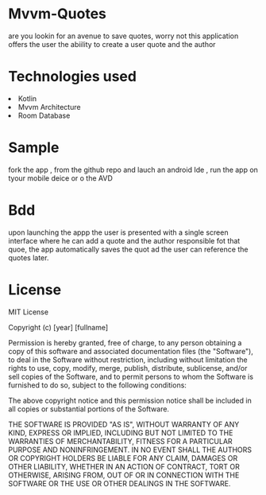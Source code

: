 # Mvvm-Quotes
are you lookin for an avenue to save quotes, worry not this application offers the user the abiility to create a user quote and  the author 
# Technologies used
<li> Kotlin</li>
<li> Mvvm Architecture</li>
<li> Room Database</li>

# Sample
fork the app , from the github repo and lauch an android Ide , run the app on tyour mobile deice or o the AVD

# Bdd 
upon launching the appp the user is presented with a single screen interface where he can add  a quote and the author responsible fot that quoe, the app automatically saves the quot ad the user can reference the quotes later.

# License
MIT License

Copyright (c) [year] [fullname]

Permission is hereby granted, free of charge, to any person obtaining a copy
of this software and associated documentation files (the "Software"), to deal
in the Software without restriction, including without limitation the rights
to use, copy, modify, merge, publish, distribute, sublicense, and/or sell
copies of the Software, and to permit persons to whom the Software is
furnished to do so, subject to the following conditions:

The above copyright notice and this permission notice shall be included in all
copies or substantial portions of the Software.

THE SOFTWARE IS PROVIDED "AS IS", WITHOUT WARRANTY OF ANY KIND, EXPRESS OR
IMPLIED, INCLUDING BUT NOT LIMITED TO THE WARRANTIES OF MERCHANTABILITY,
FITNESS FOR A PARTICULAR PURPOSE AND NONINFRINGEMENT. IN NO EVENT SHALL THE
AUTHORS OR COPYRIGHT HOLDERS BE LIABLE FOR ANY CLAIM, DAMAGES OR OTHER
LIABILITY, WHETHER IN AN ACTION OF CONTRACT, TORT OR OTHERWISE, ARISING FROM,
OUT OF OR IN CONNECTION WITH THE SOFTWARE OR THE USE OR OTHER DEALINGS IN THE
SOFTWARE.

